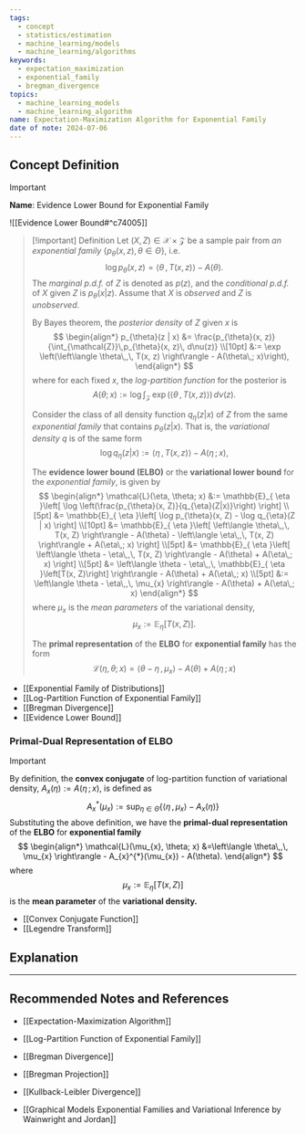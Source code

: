 ```yaml
---
tags:
  - concept
  - statistics/estimation
  - machine_learning/models
  - machine_learning/algorithms
keywords:
  - expectation_maximization
  - exponential_family
  - bregman_divergence
topics:
  - machine_learning_models
  - machine_learning_algorithm
name: Expectation-Maximization Algorithm for Exponential Family
date of note: 2024-07-06
---
```


## Concept Definition

>[!important]
>**Name**: Evidence Lower Bound for Exponential Family

![[Evidence Lower Bound#^c74005]]


>[!important] Definition
>Let $(X, Z) \in \mathcal{X} \times \mathcal{Z}$ be a sample pair from *an exponential family* $\{p_{\theta}(x, z), \theta\in \Theta\}$, i.e.
>$$\log p_{\theta}(x, z)   = \left\langle  \theta\,,\, T(x, z) \right\rangle - A(\theta).$$ The *marginal p.d.f.* of $Z$ is denoted as $p(z)$, and the *conditional p.d.f.* of $X$ given $Z$ is $p_{\theta}(x|z)$. Assume that $X$ is *observed* and $Z$ is *unobserved*.
>
>By Bayes theorem, the *posterior density* of $Z$ given $x$ is 
>$$
>\begin{align*}
> p_{\theta}(z | x) &=  \frac{p_{\theta}(x, z)}{\int_{\mathcal{Z}}\,p_{\theta}(x, z)\, d\nu(z)} \\[10pt]
> &:= \exp \left(\left\langle  \theta\,,\, T(x, z) \right\rangle - A(\theta\,; x)\right),
>\end{align*}
>$$
>where for each fixed $x$, the *log-partition function* for the posterior is $$A(\theta; x) := \log \int_{\mathcal{Z}}\,\exp \left(\left\langle  \theta\,,\, T(x, z) \right\rangle\right)\, d\nu(z).$$
>
>Consider the class of all density function $q_{\eta}(z | x)$ of $Z$ from the same *exponential family* that contains $p_{\theta}(z | x)$. That is, the *variational density* $q$ is of the same form
>$$
>\log q_{\eta}(z|x) := \left\langle  \eta\,,\, T(x, z) \right\rangle - A(\eta\,; x),
>$$
>
>The **evidence lower bound (ELBO)** or the **variational lower bound** for the *exponential family*, is given by
>$$
>\begin{align*}
>\mathcal{L}(\eta, \theta; x) &:= \mathbb{E}_{ \eta }\left[ \log \left(\frac{p_{\theta}(x, Z)}{q_{\eta}(Z|x)}\right) \right] \\[5pt]
>&=  \mathbb{E}_{ \eta }\left[ \log p_{\theta}(x, Z) - \log q_{\eta}(Z | x) \right] \\[10pt]
>&=   \mathbb{E}_{ \eta }\left[ \left\langle  \theta\,,\, T(x, Z) \right\rangle - A(\theta) -  \left\langle  \eta\,,\, T(x, Z) \right\rangle + A(\eta\,; x) \right] \\[5pt]
>&= \mathbb{E}_{ \eta }\left[ \left\langle  \theta - \eta\,,\, T(x, Z) \right\rangle - A(\theta) + A(\eta\,; x) \right] \\[5pt]
>&= \left\langle  \theta - \eta\,,\, \mathbb{E}_{ \eta }\left[T(x, Z)\right]  \right\rangle - A(\theta) + A(\eta\,; x) \\[5pt]
>&:= \left\langle  \theta - \eta\,,\, \mu_{x} \right\rangle - A(\theta) + A(\eta\,; x)
\end{align*}
>$$
>where $\mu_{x}$ is the *mean parameters* of the variational density,  $$\mu_{x} := \mathbb{E}_{ \eta }\left[T(x, Z)\right] .$$
>
>The **primal representation** of the **ELBO** for **exponential family** has the form
>$$
>\mathcal{L}(\eta, \theta; x) = \left\langle  \theta - \eta\,,\, \mu_{x} \right\rangle - A(\theta) + A(\eta\,; x)
>$$


- [[Exponential Family of Distributions]]
- [[Log-Partition Function of Exponential Family]]
- [[Bregman Divergence]]
- [[Evidence Lower Bound]]

### Primal-Dual Representation of ELBO

>[!important]
>By definition, the **convex conjugate** of log-partition function of variational density, $A_{x}(\eta) := A(\eta\,;x)$, is defined as
>$$
> A_{x}^{*}(\mu_{x}) := \sup_{\eta \in \Theta}\left\{ \left\langle  \eta\,,\,\mu_{x} \right\rangle - A_{x}(\eta) \right\} 
>$$
>Substituting the above definition, we have the **primal-dual representation** of the **ELBO** for **exponential family** 
>$$
>\begin{align*}
>\mathcal{L}(\mu_{x}, \theta; x) &=\left\langle  \theta\,,\, \mu_{x} \right\rangle - A_{x}^{*}(\mu_{x})  - A(\theta). 
>\end{align*}
>$$
>where $$\mu_{x} := \mathbb{E}_{ \eta }\left[T(x, Z)\right]$$ is the **mean parameter** of the **variational density.**


- [[Convex Conjugate Function]]
- [[Legendre Transform]]


## Explanation





-----------
##  Recommended Notes and References


- [[Expectation-Maximization Algorithm]]
- [[Log-Partition Function of Exponential Family]]

- [[Bregman Divergence]]
- [[Bregman Projection]]
- [[Kullback-Leibler Divergence]]

- [[Graphical Models Exponential Families and Variational Inference by Wainwright and Jordan]]
